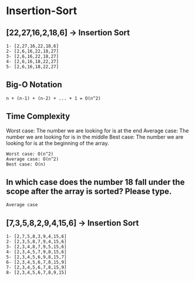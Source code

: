 # Insertion-Sort

## [22,27,16,2,18,6] -> Insertion Sort



```
1- [2,27,16,22,18,6]
2- [2,6,16,22,18,27]
3- [2,6,16,22,18,27]
4- [2,6,16,18,22,27]
5- [2,6,16,18,22,27]
```

## Big-O Notation

```
n + (n-1) + (n-2) + ... + 1 = O(n^2)
```

## Time Complexity 

Worst case: The number we are looking for is at the end
Average case: The number we are looking for is in the middle
Best case: The number we are looking for is at the beginning of the array.

```
Worst case: O(n^2)  
Average case: O(n^2)  
Best case: O(n)
```

## In which case does the number 18 fall under the scope after the array is sorted? Please type.
```
Average case
```

## [7,3,5,8,2,9,4,15,6] -> Insertion Sort
```
1- [2,7,5,8,3,9,4,15,6]
2- [2,3,5,8,7,9,4,15,6]
3- [2,3,4,8,7,9,5,15,6]
4- [2,3,4,5,7,9,8,15,6]
5- [2,3,4,5,6,9,8,15,7]
6- [2,3,4,5,6,7,8,15,9]
7- [2,3,4,5,6,7,8,15,9]
8- [2,3,4,5,6,7,8,9,15]
```
